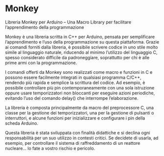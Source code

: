 # Monkey
Libreria Monkey per Arduino – Una Macro Library per facilitare l’apprendimento della programmazione

Monkey è una libreria scritta in C++ per Arduino, pensata per semplificare l’apprendimento e l’uso della programmazione su questa piattaforma. Grazie ai comandi forniti dalla libreria, è possibile scrivere codice in uno stile molto simile al linguaggio naturale, riducendo al minimo l’utilizzo del linguaggio C, spesso considerato difficile da padroneggiare, soprattutto per chi è alle prime armi con la programmazione.

I comandi offerti da Monkey sono realizzati come macro e funzioni in C e possono essere facilmente integrati in qualsiasi programma C/C++, rendendo più rapida e semplice la scrittura del codice. Ad esempio, è possibile controllare più pin contemporaneamente con una sola istruzione oppure usare temporizzatori non bloccanti per eseguire azioni periodiche, evitando l’uso del comando delay() che interrompe l’elaborazione.

La libreria è composta principalmente da macro del preprocessore C, una classe per la gestione dei temporizzatori, una per la gestione di pulsanti o interruttori, e alcune funzioni per inizializzare e configurare i pin della scheda Arduino.

Questa libreria è stata sviluppata con finalità didattiche e si declina ogni responsabilità per un suo utilizzo in contesti critici. Se decidete di usarla, ad esempio, per controllare il sistema di raffreddamento di un reattore nucleare… lo fate a vostro rischio e pericolo.


